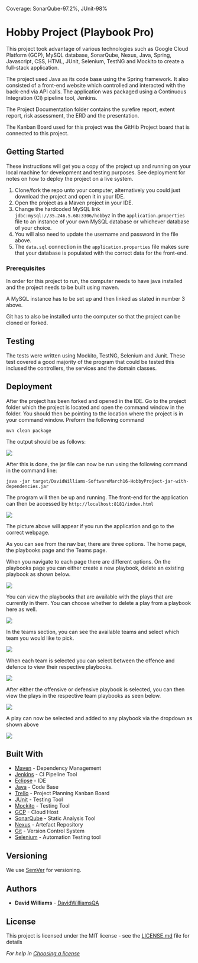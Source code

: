 Coverage: SonarQube-97.2%, JUnit-98%
# Hobby Project (Playbook Pro)

This project took advantage of various technologies such as Google Cloud Platform (GCP), MySQL database, SonarQube, Nexus, Java, Spring, Javascript, CSS, HTML, JUnit, Selenium, TestNG and Mockito to create a full-stack application. 

The project used Java as its code base using the Spring framework. It also consisted of a front-end website which controlled and interacted with the back-end via API calls. The application was packaged using a Continuous Integration (CI) pipeline tool, Jenkins.

The Project Documentation folder contains the surefire report, extent report, risk assessment, the ERD and the presentation.

The Kanban Board used for this project was the GitHib Project board that is connected to this project.

## Getting Started

These instructions will get you a copy of the project up and running on your local machine for development and testing purposes. See deployment for notes on how to deploy the project on a live system.

1. Clone/fork the repo unto your computer, alternatively you could just download the project and open it in your IDE.
2. Open the project as a Maven project in your IDE.
3. Change the hardcoded MySQL link `jdbc:mysql://35.246.5.68:3306/hobby2` in the `application.properties` file to an instance of your own MySQL database or whichever database of your choice.
4. You will also need to update the username and password in the file above.
5. The `data.sql` connection in the `application.properties` file makes sure that your database is populated with the correct data for the front-end. 

### Prerequisites

In order for this project to run, the computer needs to have java installed and the project needs to be built using maven. 

A MySQL instance has to be set up and then linked as stated in number 3 above.

Git has to also be installed unto the computer so that the project can be cloned or forked.

## Testing

The tests were written using Mockito, TestNG, Selenium and Junit. These test covered a good majority of the program that could be tested this inclused the controllers, the services and the domain classes. 

## Deployment

After the project has been forked and opened in the IDE. Go to the project folder which the project is located and open the command window in the folder. You should then be pointing to the location where the project is in your command window. Preform the following command

`mvn clean package`

The output should be as follows:

![](Documentation/build%20success.JPG)

After this is done, the jar file can now be run using the following command in the command line:

`java -jar target/DavidWilliams-SoftwareMarch16-HobbyProject-jar-with-dependencies.jar`

The program will then be up and running.
The front-end for the application can then be accessed by `http://localhost:8181/index.html`
 
![](Documentation/playbookHomePage.jpg) 

The picture above will appear if you run the application and go to the correct webpage.

As you can see from the nav bar, there are three options. The home page, the playbooks page and the Teams page.

When you navigate to each page there are different options. On the playbooks page you can either create a new playbook, delete an existing playbook as shown below.
 
 ![](Documentation/playbookCRUD.jpg)
 
 You can view the playbooks that are available with the plays that are currently in them. You can choose whether to delete a play from a playbook here as well.
 
 ![](Documentation/playbookDelete.jpg)
 
 In the teams section, you can see the available teams and select which team you would like to pick.
 
 ![](Documentation/teams.jpg)
 
 When each team is selected you can select between the offence and defence to view their respective playbooks. 
 
 ![](Documentation/plays.jpg)
 
 After either the offensive or defensive playbook is selected, you can then view the plays in the respective team playbooks as seen below.
 
 ![](Documentation/playList.jpg)
 
 A play can now be selected and added to any playbook via the dropdown as shown above
 
 ![](Documentation/playSelected.jpg)
 
  

 
 


## Built With

* [Maven](https://maven.apache.org/) - Dependency Management
* [Jenkins](https://www.jenkins.io/) - CI Pipeline Tool
* [Eclipse](https://www.eclipse.org/) - IDE
* [Java](https://www.java.com/en/download/) - Code Base
* [Trello](https://trello.com/) - Project Planning Kanban Board
* [JUnit](https://junit.org/junit5/) - Testing Tool
* [Mockito](https://site.mockito.org/) - Testing Tool
* [GCP](https://cloud.google.com/) - Cloud Host
* [SonarQube](https://www.sonarqube.org/) - Static Analysis Tool
* [Nexus](https://www.sonatype.com/product-nexus-repository) - Artefact Repository
* [Git](https://git-scm.com/) - Version Control System
* [Selenium](https://www.selenium.dev/projects/) - Automation Testing tool

## Versioning

We use [SemVer](http://semver.org/) for versioning.

## Authors

* **David Williams** -  [DavidWilliamsQA](https://github.com/DavidWilliamsQA)

## License

This project is licensed under the MIT license - see the [LICENSE.md](LICENSE.md) file for details 

*For help in [Choosing a license](https://choosealicense.com/)*
